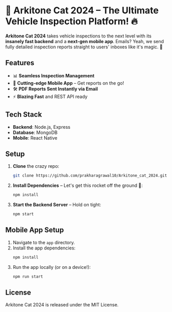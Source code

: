 
# 🚀 Arkitone Cat 2024 – The Ultimate Vehicle Inspection Platform! 🔥

**Arkitone Cat 2024** takes vehicle inspections to the next level with its **insanely fast backend** and a **next-gen mobile app**. Emails? Yeah, we send fully detailed inspection reports straight to users' inboxes like it's magic. 💌

## Features
- 📊 **Seamless Inspection Management**
- 📱 **Cutting-edge Mobile App** – Get reports on the go!
- 🛠️ **PDF Reports Sent Instantly via Email**
- ⚡ **Blazing Fast** and REST API ready

## Tech Stack
- **Backend**: Node.js, Express
- **Database**: MongoDB
- **Mobile**: React Native

## Setup

1. **Clone** the crazy repo:
   ```bash
   git clone https://github.com/prakharagrawal10/Arkitone_cat_2024.git
   ```
2. **Install Dependencies** – Let's get this rocket off the ground 🚀:
   ```bash
   npm install
   ```
3. **Start the Backend Server** – Hold on tight:
   ```bash
   npm start
   ```

## Mobile App Setup
1. Navigate to the `app` directory.
2. Install the app dependencies:
   ```bash
   npm install
   ```
3. Run the app locally (or on a device!):
   ```bash
   npm run start
   ```

## License
Arkitone Cat 2024 is released under the MIT License.
